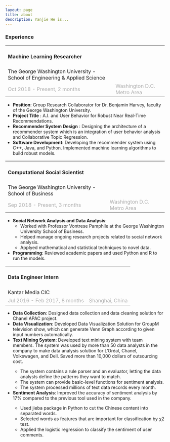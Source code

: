 ```yaml
---
layout: page
title: about
description: Yanjie He is...
---
```


<h3> Experience </h3>

<table>
<tr> <td> <h4> <b> Machine Learning Researcher </b> </h4> </td> </tr>
<tr> <td> The George Washington University - School of Engineering & Applied Science </td> </tr>
<tr> <td> <font color="#acacac"> Oct 2018 - Present, 2 months </font> </td>
<td> <font color="#acacac"> Washington D.C. Metro Area </font> </td> </tr>
</table>

<ul>
<li> <b>Position</b>: Group Research Collaborator for Dr. Benjamin Harvey, faculty of the George Washington University. </li>
<li> <b>Project Title</b> : A.I. and User Behavior for Robust Near Real-Time Recommendations. </li>
<li> <b>Recommender System Design</b> : Designing the architecture of a recommender system which is an integration of user behavior analysis and Collaborative Topic Regression. </li>
<li> <b>Software Development</b>: Developing the recommender system using C++, Java, and Python. Implemented machine learning algorithms to build robust models. </li>
</ul>

<table>
<tr> <td> <h4> <b> Computational Social Scientist </b> </h4> </td> </tr>
<tr> <td> The George Washington University - School of Business </td> </tr>
<tr> <td> <font color="#acacac"> Sep 2018 - Present, 3 months </font> </td>
<td> <font color="#acacac"> Washington D.C. Metro Area </font> </td> </tr>
</table>

<ul>
<li> <b>Social Network Analysis and Data Analysis</b>:
    <ul>
    <li> Worked with Professor Vontrese Pamphile at the George Washington University School of Business. </li>
    <li> Helped manage ongoing research projects related to social network analysis. </li>
    <li> Applyed mathematical and statistical techniques to novel data. </li>
    </ul>
</li>
<li> <b>Programming</b>: Reviewed academic papers and used Python and R to run the models. </li>
</ul>

<table>
<tr> <td> <h4> <b> Data Engineer Intern </b> </h4> </td> </tr>
<tr> <td> Kantar Media CIC </td> </tr>
<tr> <td> <font color="#acacac"> Jul 2016 - Feb 2017, 8 months </font> </td>
<td> <font color="#acacac"> Shanghai, China </font> </td> </tr>
</table>

<ul>
<li> <b>Data Collection</b>: Designed data collection and data cleaning solution for Chanel APAC project. </li>
<li> <b>Data Visualization</b>: Developed Data Visualization Solution for GroupM television show, which can generate Venn Graph according to given input numbers automatically. </li>
<li> <b>Text Mining System</b>: Developed text mining system with team members. The system was used by more than 50 data analysts in the company to make data analysis solution for L’Oréal, Chanel, Volkswagen, and Dell. Saved more than 10,000 dollars of outsourcing cost. </li>
<ul>
<li> The system contains a rule parser and an evaluator, letting the data analysts define the patterns they want to match. </li>
<li> The system can provide basic-level functions for sentiment analysis. </li>
<li> The system processed millions of text data records every month. </li>
</ul>
<li> <b>Sentiment Analysis</b>: Improved the accuracy of sentiment analysis by 17% compared to the previous tool used in the company. </li>
<ul>
<li> Used jieba package in Python to cut the Chinese content into separated words.</li>
<li> Selected words as features that are important for classification by χ2 test.</li>
<li> Applied the logistic regression to classify the sentiment of user comments.</li>
</ul>

